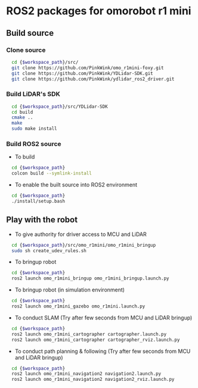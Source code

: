 # ROS2 packages for omorobot r1 mini

## Build source

### Clone source

```bash
  cd {$workspace_path}/src/
  git clone https://github.com/PinkWink/omo_r1mini-foxy.git
  git clone https://github.com/PinkWink/YDLidar-SDK.git
  git clone https://github.com/PinkWink/ydlidar_ros2_driver.git
```

### Build LiDAR's SDK

```bash
  cd {$workspace_path}/src/YDLidar-SDK
  cd build
  cmake ..
  make
  sudo make install
```
  
### Build ROS2 source

- To build

```bash
  cd {$workspace_path}
  colcon build --symlink-install
```

- To enable the built source into ROS2 environment

```bash
  cd {$workspace_path}
  ./install/setup.bash
```

## Play with the robot

- To give authority for driver access to MCU and LiDAR

```bash
  cd {$workspace_path}/src/omo_r1mini/omo_r1mini_bringup
  sudo sh create_udev_rules.sh
```

- To bringup robot

```bash
  cd {$workspace_path}
  ros2 launch omo_r1mini_bringup omo_r1mini_bringup.launch.py
```

- To bringup robot (in simulation environment)
```bash
  cd {$workspace_path}
  ros2 launch omo_r1mini_gazebo omo_r1mini.launch.py
```

- To conduct SLAM (Try after few seconds from MCU and LiDAR bringup)

```bash
  cd {$workspace_path}
  ros2 launch omo_r1mini_cartographer cartographer.launch.py
  ros2 launch omo_r1mini_cartographer cartographer_rviz.launch.py
```

- To conduct path planning & following (Try after few seconds from MCU and LiDAR bringup)
```bash
  cd {$workspace_path}
  ros2 launch omo_r1mini_navigation2 navigation2.launch.py
  ros2 launch omo_r1mini_navigation2 navigation2_rviz.launch.py
```